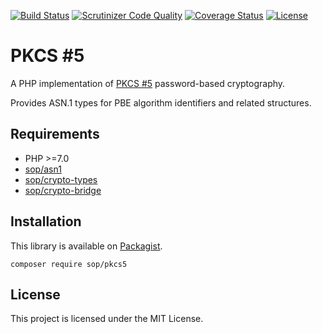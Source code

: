 [![Build Status](https://travis-ci.org/sop/pkcs5.svg?branch=master)](https://travis-ci.org/sop/pkcs5)
[![Scrutinizer Code Quality](https://scrutinizer-ci.com/g/sop/pkcs5/badges/quality-score.png?b=master)](https://scrutinizer-ci.com/g/sop/pkcs5/?branch=master)
[![Coverage Status](https://coveralls.io/repos/github/sop/pkcs5/badge.svg?branch=master)](https://coveralls.io/github/sop/pkcs5?branch=master)
[![License](https://poser.pugx.org/sop/pkcs5/license)](https://github.com/sop/pkcs5/blob/master/LICENSE)

# PKCS #5

A PHP implementation of [PKCS #5](https://tools.ietf.org/html/rfc2898)
password-based cryptography.

Provides ASN.1 types for PBE algorithm identifiers and related structures.

## Requirements

-   PHP >=7.0
-   [sop/asn1](https://github.com/sop/asn1)
-   [sop/crypto-types](https://github.com/sop/crypto-types)
-   [sop/crypto-bridge](https://github.com/sop/crypto-bridge)

## Installation

This library is available on
[Packagist](https://packagist.org/packages/sop/pkcs5).

    composer require sop/pkcs5

## License

This project is licensed under the MIT License.
